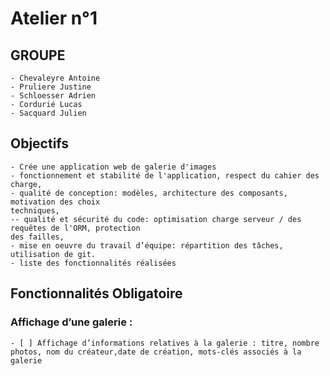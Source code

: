 # Atelier n°1

## GROUPE
    - Chevaleyre Antoine
    - Pruliere Justine
    - Schloesser Adrien
    - Cordurié Lucas
    - Sacquard Julien

## Objectifs

    - Crée une application web de galerie d'images
    - fonctionnement et stabilité de l'application, respect du cahier des charge,
    - qualité de conception: modèles, architecture des composants, motivation des choix
    techniques,
    -- qualité et sécurité du code: optimisation charge serveur / des requêtes de l'ORM, protection
    des failles,
    - mise en oeuvre du travail d’équipe: répartition des tâches, utilisation de git.
    - liste des fonctionnalités réalisées

## Fonctionnalités Obligatoire
 
<h3>Affichage d’une galerie :</h3>

    - [ ] Affichage d’informations relatives à la galerie : titre, nombre photos, nom du créateur,date de création, mots-clés associés à la galerie 